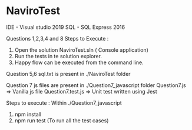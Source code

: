 # NaviroTest

IDE - Visual studio 2019
SQL - SQL Express 2016

Questions 1,2,3,4 and 8
Steps to Execute :
1. Open the solution NaviroTest.sln ( Console application)
2. Run the tests in te solution explorer.
3. Happy flow can be executed from the command line.

Question 5,6
sql.txt is present in ./NaviroTest folder

Question 7
js files are present in ./Question7_javascript folder
Question7.js => Vanilla js file
Question7.test.js => Unit test written using Jest

Steps to execute :
Within ./Question7_javascript
1. npm install
2. npm run test (To run all the test cases)

